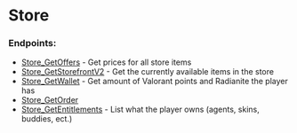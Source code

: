 # Store

### Endpoints:
 - [Store_GetOffers](GET%20Store_GetOffers.md) - Get prices for all store items
 - [Store_GetStorefrontV2](GET%20Store_GetStorefrontV2.md) - Get the currently available items in the store
 - [Store_GetWallet](GET%20Store_GetWallet.md) - Get amount of Valorant points and Radianite the player has  
 - [Store_GetOrder](GET%20Store_GetOrder.md)
 - [Store_GetEntitlements](GET%20Store_GetEntitlements.md) - List what the player owns (agents, skins, buddies, ect.)  


